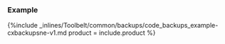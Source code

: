 


### Example

{%include _inlines/Toolbelt/common/backups/code_backups_example-cxbackupsne-v1.md  product = include.product %}




